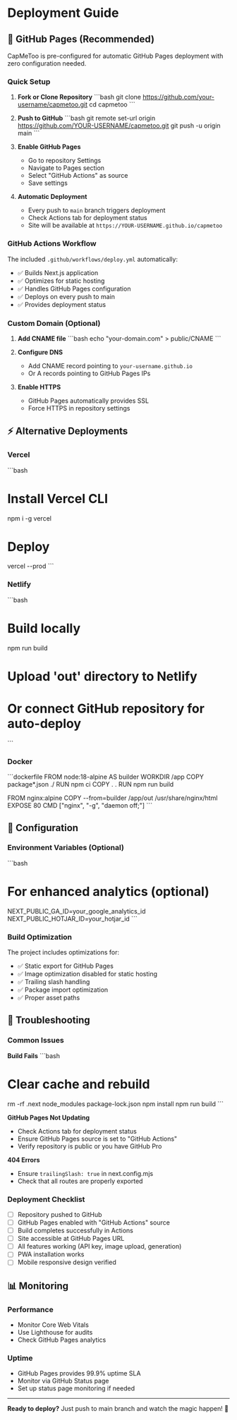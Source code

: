 # Deployment Guide

## 🚀 GitHub Pages (Recommended)

CapMeToo is pre-configured for automatic GitHub Pages deployment with zero configuration needed.

### Quick Setup

1. **Fork or Clone Repository**
   \`\`\`bash
   git clone https://github.com/your-username/capmetoo.git
   cd capmetoo
   \`\`\`

2. **Push to GitHub**
   \`\`\`bash
   git remote set-url origin https://github.com/YOUR-USERNAME/capmetoo.git
   git push -u origin main
   \`\`\`

3. **Enable GitHub Pages**
   - Go to repository Settings
   - Navigate to Pages section
   - Select "GitHub Actions" as source
   - Save settings

4. **Automatic Deployment**
   - Every push to `main` branch triggers deployment
   - Check Actions tab for deployment status
   - Site will be available at `https://YOUR-USERNAME.github.io/capmetoo`

### GitHub Actions Workflow

The included `.github/workflows/deploy.yml` automatically:

- ✅ Builds Next.js application
- ✅ Optimizes for static hosting
- ✅ Handles GitHub Pages configuration
- ✅ Deploys on every push to main
- ✅ Provides deployment status

### Custom Domain (Optional)

1. **Add CNAME file**
   \`\`\`bash
   echo "your-domain.com" > public/CNAME
   \`\`\`

2. **Configure DNS**
   - Add CNAME record pointing to `your-username.github.io`
   - Or A records pointing to GitHub Pages IPs

3. **Enable HTTPS**
   - GitHub Pages automatically provides SSL
   - Force HTTPS in repository settings

## ⚡ Alternative Deployments

### Vercel
\`\`\`bash
# Install Vercel CLI
npm i -g vercel

# Deploy
vercel --prod
\`\`\`

### Netlify
\`\`\`bash
# Build locally
npm run build

# Upload 'out' directory to Netlify
# Or connect GitHub repository for auto-deploy
\`\`\`

### Docker
\`\`\`dockerfile
FROM node:18-alpine AS builder
WORKDIR /app
COPY package*.json ./
RUN npm ci
COPY . .
RUN npm run build

FROM nginx:alpine
COPY --from=builder /app/out /usr/share/nginx/html
EXPOSE 80
CMD ["nginx", "-g", "daemon off;"]
\`\`\`

## 🔧 Configuration

### Environment Variables (Optional)
\`\`\`bash
# For enhanced analytics (optional)
NEXT_PUBLIC_GA_ID=your_google_analytics_id
NEXT_PUBLIC_HOTJAR_ID=your_hotjar_id
\`\`\`

### Build Optimization
The project includes optimizations for:
- ✅ Static export for GitHub Pages
- ✅ Image optimization disabled for static hosting
- ✅ Trailing slash handling
- ✅ Package import optimization
- ✅ Proper asset paths

## 🚨 Troubleshooting

### Common Issues

**Build Fails**
\`\`\`bash
# Clear cache and rebuild
rm -rf .next node_modules package-lock.json
npm install
npm run build
\`\`\`

**GitHub Pages Not Updating**
- Check Actions tab for deployment status
- Ensure GitHub Pages source is set to "GitHub Actions"
- Verify repository is public or you have GitHub Pro

**404 Errors**
- Ensure `trailingSlash: true` in next.config.mjs
- Check that all routes are properly exported

### Deployment Checklist
- [ ] Repository pushed to GitHub
- [ ] GitHub Pages enabled with "GitHub Actions" source
- [ ] Build completes successfully in Actions
- [ ] Site accessible at GitHub Pages URL
- [ ] All features working (API key, image upload, generation)
- [ ] PWA installation works
- [ ] Mobile responsive design verified

## 📊 Monitoring

### Performance
- Monitor Core Web Vitals
- Use Lighthouse for audits
- Check GitHub Pages analytics

### Uptime
- GitHub Pages provides 99.9% uptime SLA
- Monitor via GitHub Status page
- Set up status page monitoring if needed

---

**Ready to deploy?** Just push to main branch and watch the magic happen! 🚀
